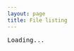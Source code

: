 ```yaml
---
layout: page
title: File listing
---
```

<script>
function onSuccess(data) { 
      let pre = $('pre#content')[0];
      // this new element will hold some attributes to aid Rainbow, as well as the snippet content.
      var codeElement = document.createElement('code');
      codeElement.setAttribute('display', 'none'); // so it won't appear unformatted
      codeElement.setAttribute('data-language', this.language); // used by Rainbow
      $(codeElement).text(data); // making sure we escape it
      pre.appendChild(codeElement); // adding the <code> to the DOM


      // And then invoke the highlighter on the containing <pre>.
      // The Rainbow.linenumbers plugin will replace the <code> with a <table>.
      Rainbow.color(pre);
}

document.addEventListener("DOMContentLoaded", function (event) {
    var location = new URL(window.location);
    var url = location.searchParams.get("url");
    var name = url.replace(/.*\//g, ""); // keep only the name part (the one after the last / ) 

    $('h1.page-title').text(name);
    let pre = $('pre#content');
    var language = url.includes(".ned") ? "ned" : url.includes(".xml") ? "xml" : url.includes(".ini") ? "ini" : "generic";
    jQuery.ajax({url: url,
                   language: language, // this is an additonal "parameter" for the onSuccess callback
                   success: onSuccess,
                   error: function() { pre.text('Failed to load '+url)},
                   dataType: "text" });   
});
</script>

<pre id="content" class="snippet">Loading...</pre>
